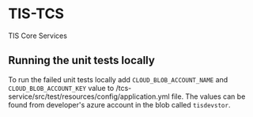 # TIS-TCS
TIS Core Services

## Running the unit tests locally
To run the failed unit tests locally add `CLOUD_BLOB_ACCOUNT_NAME` and `CLOUD_BLOB_ACCOUNT_KEY` value to /tcs-service/src/test/resources/config/application.yml file.
The values can be found from developer's azure account in the blob called `tisdevstor`.
